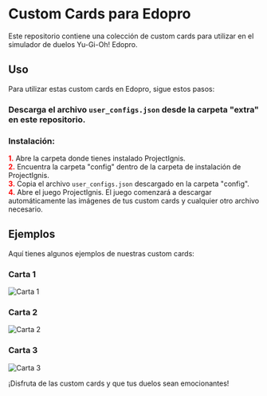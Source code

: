 # Custom Cards para Edopro

Este repositorio contiene una colección de custom cards para utilizar en el simulador de duelos Yu-Gi-Oh! Edopro.

## Uso

Para utilizar estas custom cards en Edopro, sigue estos pasos:

### Descarga el archivo `user_configs.json` desde la carpeta "extra" en este repositorio.

### Instalación:

<span style="color:red">**1.**</span> Abre la carpeta donde tienes instalado ProjectIgnis.  
<span style="color:red">**2.**</span> Encuentra la carpeta "config" dentro de la carpeta de instalación de ProjectIgnis.  
<span style="color:red">**3.**</span> Copia el archivo `user_configs.json` descargado en la carpeta "config".  
<span style="color:red">**4.**</span> Abre el juego ProjectIgnis. El juego comenzará a descargar automáticamente las imágenes de tus custom cards y cualquier otro archivo necesario.

## Ejemplos

Aquí tienes algunos ejemplos de nuestras custom cards:

### Carta 1

![Carta 1](ruta_a_la_imagen_1)

### Carta 2

![Carta 2](ruta_a_la_imagen_2)

### Carta 3

![Carta 3](ruta_a_la_imagen_3)

¡Disfruta de las custom cards y que tus duelos sean emocionantes!
